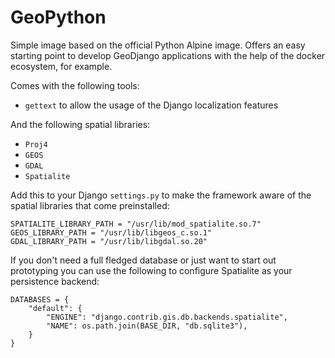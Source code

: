 # GeoPython

Simple image based on the official Python Alpine image. Offers an easy starting
point to develop GeoDjango applications with the help of the docker ecosystem,
for example.

Comes with the following tools:

- `gettext` to allow the usage of the Django localization features

And the following spatial libraries:

- `Proj4`
- `GEOS`
- `GDAL`
- `Spatialite`

Add this to your Django `settings.py` to make the framework aware of the spatial
libraries that come preinstalled:

```
SPATIALITE_LIBRARY_PATH = "/usr/lib/mod_spatialite.so.7"
GEOS_LIBRARY_PATH = "/usr/lib/libgeos_c.so.1"
GDAL_LIBRARY_PATH = "/usr/lib/libgdal.so.20"
```

If you don't need a full fledged database or just want to start out prototyping
you can use the following to configure Spatialite as your persistence backend:

```
DATABASES = {
    "default": {
        "ENGINE": "django.contrib.gis.db.backends.spatialite",
        "NAME": os.path.join(BASE_DIR, "db.sqlite3"),
    }
}
```
